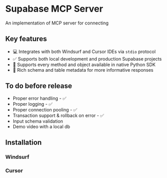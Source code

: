 # Supabase MCP Server

An implementation of MCP server for connecting 

## Key features
- 💻 Integrates with both Windsurf and Cursor IDEs via `stdio` protocol
- ✅ Supports both local development and production Supabase projects
- 🐍 Supports every method and object available in native Python SDK 
- 🤑 Rich schema and table metadata for more informative responses


## To do before release
- Proper error handling - ✅
- Proper logging - ✅
- Proper connection pooling - ✅
- Transaction support & rollback on error - ✅
- Input schema validation
- Demo video with a local db

## Installation

### Windsurf

### Cursor